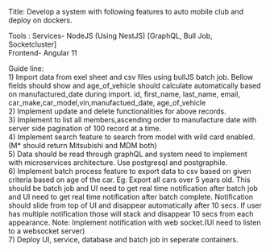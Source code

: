 Title: Develop a system with following features to auto mobile club and deploy on dockers.  

Tools : Services- NodeJS (Using NestJS) [GraphQL, Bull Job, Socketcluster]  
		Frontend- Angular 11  
		
Guide line:  
	1) Import data from exel sheet and csv files using bullJS batch job. Bellow fields should show and age_of_vehicle should calculate automatically based on manufactured_date during import.
	   id, first_name, last_name, email, car_make,car_model,vin,manufactued_date, age_of_vehicle  
	2) Implement update and delete functionalities for above records.  
	3) Implement to list all members,ascending order to manufacture date with server side pagination of 100 record at a time.  
	4) Implement search feature to search from model with wild card enabled. (M* should return Mitsubishi and MDM both)  
	5) Data should be read through graphQL and system need to implement with microservices architecture. Use postgresql and postgraphile.  
	6) Implement batch process feature to export data to csv based on given criteria based on age of the car. Eg: Export all cars over 5 years old. This should be batch job and UI need to get real time notification after batch job and UI need to get real time notification after batch complete.
	   Notification should slide from top of UI and disappear automatically after 10 secs. If user has multiple notification those will stack and disappear 10 secs from each appearance.
	   Note: Implement notification with web socket.(UI need to listen to a websocket server)  
	7) Deploy UI, service, database and batch job in seperate containers.  